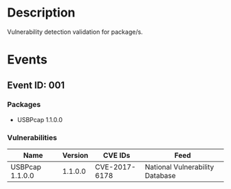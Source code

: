 # Description

Vulnerability detection validation for package/s.

# Events

## Event ID: 001
### Packages
- USBPcap 1.1.0.0
### Vulnerabilities

| Name          | Version | CVE IDs      | Feed
|---------------|---------|--------------|-------------------------------
|USBPcap 1.1.0.0|1.1.0.0  |CVE-2017-6178 |National Vulnerability Database
